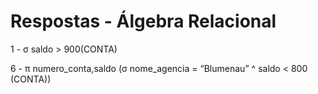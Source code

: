 # Respostas - Álgebra Relacional

1 - σ saldo > 900(CONTA)

6 - π numero\_conta,saldo (σ nome\_agencia = “Blumenau” ^ saldo < 800 (CONTA))
